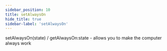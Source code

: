 ```yaml
---
sidebar_position: 10
title: setAlwaysOn
hide_title: true
sidebar-label: 'setAlwaysOn'
---
```


setAlwaysOn(state) / getAlwaysOn:state - allows you to make the computer always work